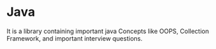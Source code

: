 # Java
It is a library containing important java Concepts like OOPS, Collection Framework, and important interview questions.

